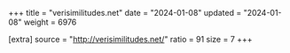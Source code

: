 +++
title = "verisimilitudes.net"
date = "2024-01-08"
updated = "2024-01-08"
weight = 6976

[extra]
source = "http://verisimilitudes.net/"
ratio = 91
size = 7
+++
